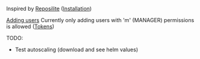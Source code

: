 Inspired by [Reposilite](https://reposilite.com/guide/about) ([Installation](https://reposilite.com/guide/kubernetes))

[Adding users](https://reposilite.com/guide/kubernetes#creating-the-first-access-token)
Currently only adding users with 'm' (MANAGER) permissions is allowed ([Tokens](https://reposilite.com/guide/tokens)) 

TODO:
- Test autoscaling (download and see helm values)